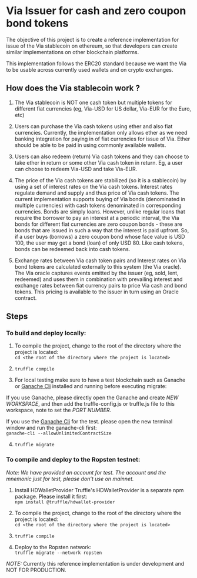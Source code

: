 # Via Issuer for cash and zero coupon bond tokens
The objective of this project is to create a reference implementation for issue of the Via stablecoin on ethereum, so that developers can create similar implementations on other blockchain platforms. 

This implementation follows the ERC20 standard because we want the Via to be usable across currently used wallets and on crypto exchanges. 


## How does the Via stablecoin work ?
1. The Via stablecoin is NOT one cash token but multiple tokens for different fiat currencies (eg, Via-USD for US dollar, Via-EUR for the Euro, etc)

2. Users can purchase the Via cash tokens using ether and also fiat currencies. Currently, the implementation only allows ether as we need banking integration for paying in of fiat currencies for issue of Via. Ether should be able to be paid in using commonly available wallets.

3. Users can also redeem (return) Via cash tokens and they can choose to take ether in return or some other Via cash token in return. Eg, a user can choose to redeem Via-USD and take Via-EUR. 

4. The price of the Via cash tokens are stabilized (so it is a stablecoin) by using a set of interest rates on the Via cash tokens. Interest rates regulate demand and supply and thus price of Via cash tokens. The current implementation supports buying of Via bonds (denominated in multiple currencies) with cash tokens denominated in corresponding currencies. Bonds are simply loans. However, unlike regular loans that require the borrower to pay an interest at a periodic interval, the Via bonds for different fiat currencies are zero coupon bonds - these are bonds that are issued in such a way that the interest is paid upfront. So, if a user buys (borrows) a zero coupon bond whose face value is USD 100, the user may get a bond (loan) of only USD 80. Like cash tokens, bonds can be redeemed back into cash tokens. 

5. Exchange rates between Via cash token pairs and Interest rates on Via bond tokens are calculated externally to this system (the Via oracle). The Via oracle captures events emitted by the issuer (eg, sold, lent, redeemed) and uses them in combination with prevailing interest and exchange rates between fiat currency pairs to price Via cash and bond tokens. This pricing is available to the issuer in turn using an Oracle contract.

## Steps

### To build and deploy locally:
1.  To compile the project, change to the root of the directory where the project is located:\
``` cd <the root of the directory where the project is located> ```

2.  ``` truffle compile ```

3.  For local testing make sure to have a test blockchain such as Ganache or [Ganache Cli] installed and running before executing migrate:

If you use Ganache, please directly open the Ganache and create *NEW WORKSPACE*, and then add the truffle-config.js or truffle.js file to this workspace, note to set the *PORT NUMBER*.

If you use the [Ganache Cli] for the test. please open the new terminal window and run the ganache-cli first:\
``` ganache-cli --allowUnlimitedContractSize ```

4.  ``` truffle migrate ```

### To compile and deploy to the Ropsten testnet:

*Note: We have provided an account for test. The account and the mnemonic just for test, please don’t use on mainnet.*

1.  Install HDWalletProvider
Truffle's HDWalletProvider is a separate npm package. Please install it first:\
``` npm install @truffle/hdwallet-provider ```

2.  To compile the project, change to the root of the directory where the project is located:\
``` cd <the root of the directory where the project is located> ```

3.  ``` truffle compile ```

4.  Deploy to the Ropsten network:\
``` truffle migrate --network ropsten ```


[Ganache Cli]: https://github.com/trufflesuite/ganache-cli



*NOTE:* Currently this reference implementation is under development and NOT FOR PRODUCTION.

